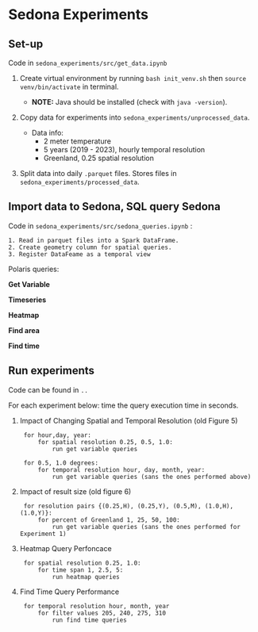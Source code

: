 # Sedona Experiments

## Set-up

Code in `sedona_experiments/src/get_data.ipynb`

1. Create virtual environment by running `bash init_venv.sh` then `source venv/bin/activate` in terminal.
    * **NOTE:** Java should be installed (check with `java -version`).
2. Copy data for experiments into `sedona_experiments/unprocessed_data`.
    * Data info:
        * 2 meter temperature
        * 5 years (2019 - 2023), hourly temporal resolution
        * Greenland, 0.25 spatial resolution

3. Split data into daily `.parquet` files. Stores files in `sedona_experiments/processed_data`.

## Import data to Sedona, SQL query Sedona

Code in `sedona_experiments/src/sedona_queries.ipynb` :

    1. Read in parquet files into a Spark DataFrame.
    2. Create geometry column for spatial queries.
    3. Register DataFeame as a temporal view

Polaris queries:

**Get Variable**

**Timeseries**

**Heatmap**

**Find area**

**Find time**

## Run experiments

Code can be found in `..`

For each experiment below: time the query execution time in seconds.

1. Impact of Changing Spatial and Temporal Resolution (old Figure 5)

        for hour,day, year:
            for spatial resolution 0.25, 0.5, 1.0:
                run get variable queries

        for 0.5, 1.0 degrees:
            for temporal resolution hour, day, month, year:
                run get variable queries (sans the ones performed above)

2. Impact of result size (old figure 6)

        for resolution pairs {(0.25,H), (0.25,Y), (0.5,M), (1.0,H), (1.0,Y)}:
            for percent of Greenland 1, 25, 50, 100:
                run get variable queries (sans the ones performed for Experiment 1)

3. Heatmap Query Perfoncace

        for spatial resolution 0.25, 1.0:
            for time span 1, 2.5, 5:
                run heatmap queries

4. Find Time Query Performance

        for temporal resolution hour, month, year
            for filter values 205, 240, 275, 310
                run find time queries

<!-- ### FOR MERRA 2 NOT SEDONA
Execution time	get variable	find time	heatmap
3H, 0.5x0.625			
day, 1 x 1.25			
year, 2 x 2.5			 -->